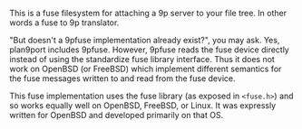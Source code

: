This is a fuse filesystem for attaching a 9p server to your file tree. In
other words a fuse to 9p translator.

"But doesn't a 9pfuse implementation already exist?", you may ask. Yes,
plan9port includes 9pfuse. However, 9pfuse reads the fuse device directly
instead of using the standardize fuse library interface. Thus it does
not work on OpenBSD (or FreeBSD) which implement different semantics
for the fuse messages written to and read from the fuse device.

This fuse  implementation uses the fuse library (as exposed in `<fuse.h>`)
and so works equally well on OpenBSD, FreeBSD, or Linux. It was expressly
written for OpenBSD and developed primarily on that OS.
